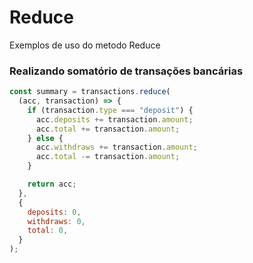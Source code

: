 # Reduce

Exemplos de uso do metodo Reduce

### Realizando somatório de transações bancárias

```js
const summary = transactions.reduce(
  (acc, transaction) => {
    if (transaction.type === "deposit") {
      acc.deposits += transaction.amount;
      acc.total += transaction.amount;
    } else {
      acc.withdraws += transaction.amount;
      acc.total -= transaction.amount;
    }

    return acc;
  },
  {
    deposits: 0,
    withdraws: 0,
    total: 0,
  }
);
```

